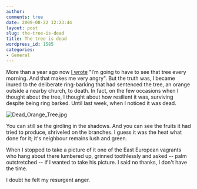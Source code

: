 ```yaml
---
author:
comments: true
date: 2009-08-22 12:23:44
layout: post
slug: the-tree-is-dead
title: The tree is dead
wordpress_id: 1585
categories:
- General
---
```


More than a year ago now [I wrote](http://jeremycherfas.net/2008/05/07/scenes-from-roman-life-12-who-could-hate-a-tree/) "I’m going to have to see that tree every morning. And that makes me very angry". But the truth was, I became inured to the deliberate ring-barking that had sentenced the tree, an orange outside a nearby church, to death. In fact, on the few occasions when I thought about the tree, I thought about how resilient it was, surviving despite being ring barked. Until last week, when I noticed it was dead.

  


  ![Dead_Orange_Tree.jpg](/uploads/2009/08/Dead_Orange_Tree.jpg)  


You can still se the girdling in the shadows. And you can see the fruits it had tried to produce, shriveled on the branches. I guess it was the heat what done for it; it's neighbour remains lush and green.

When I stopped to take a picture of it one of the East European vagrants who hang about there lumbered up, grinned toothlessly and asked -- palm outstretched -- if I wanted to take his picture. I said no thanks, I don't have the time.

I doubt he felt my resurgent anger.



